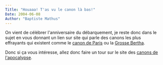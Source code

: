 ```yaml
---
Title: "Houaaa! T'as vu le canon là bas!"
Date: 2004-06-08
Author: "Baptiste Mathus"
---
```




On vient de célébrer l'anniversaire du débarquement, je reste donc dans
le sujet en vous donnant un lien sur site qui parle des canons les plus
effrayants qui existent comme le [canon de
Paris](http://html2.free.fr/canons/canparis.htm) ou la [Grosse
Bertha](http://html2.free.fr/canons/bertha.htm).

Donc si ça vous intéresse, allez donc faire un tour sur le site des
[canons de l'apocalypse](http://html2.free.fr/canons/).

